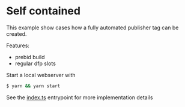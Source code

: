 # Self contained

This example show cases how a fully automated publisher tag can be created.

Features:

- prebid build
- regular dfp slots

Start a local webserver with

```bash
$ yarn && yarn start
```

See the [index.ts](index.ts) entrypoint for more implementation details


